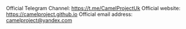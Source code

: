 Official Telegram Channel: https://t.me/CamelProjectUk
Official website: https://camelproject.github.io
Official email address: camelproject@yandex.com
